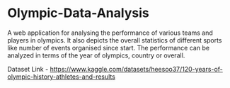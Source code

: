 # Olympic-Data-Analysis

A web application for analysing the performance of various teams and players in olympics. It also depicts the overall statistics of different sports like number of events organised since start. The performance can be analyzed in terms of the year of olympics, country or overall.

Dataset Link - https://www.kaggle.com/datasets/heesoo37/120-years-of-olympic-history-athletes-and-results

